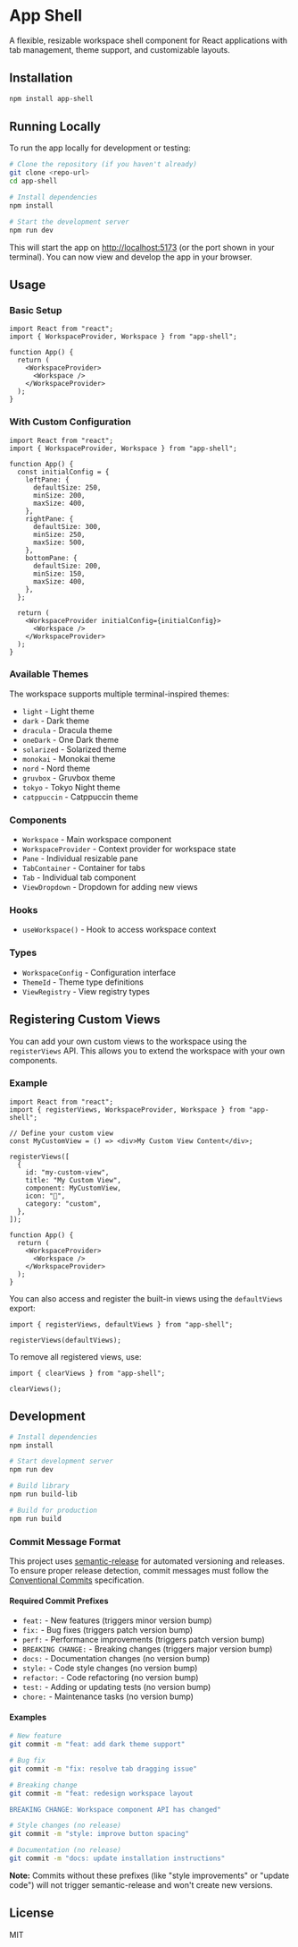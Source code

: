 # App Shell

A flexible, resizable workspace shell component for React applications with tab management, theme support, and customizable layouts.

## Installation

```bash
npm install app-shell
```

## Running Locally

To run the app locally for development or testing:

```bash
# Clone the repository (if you haven't already)
git clone <repo-url>
cd app-shell

# Install dependencies
npm install

# Start the development server
npm run dev
```

This will start the app on [http://localhost:5173](http://localhost:5173) (or the port shown in your terminal). You can now view and develop the app in your browser.

## Usage

### Basic Setup

```tsx
import React from "react";
import { WorkspaceProvider, Workspace } from "app-shell";

function App() {
  return (
    <WorkspaceProvider>
      <Workspace />
    </WorkspaceProvider>
  );
}
```

### With Custom Configuration

```tsx
import React from "react";
import { WorkspaceProvider, Workspace } from "app-shell";

function App() {
  const initialConfig = {
    leftPane: {
      defaultSize: 250,
      minSize: 200,
      maxSize: 400,
    },
    rightPane: {
      defaultSize: 300,
      minSize: 250,
      maxSize: 500,
    },
    bottomPane: {
      defaultSize: 200,
      minSize: 150,
      maxSize: 400,
    },
  };

  return (
    <WorkspaceProvider initialConfig={initialConfig}>
      <Workspace />
    </WorkspaceProvider>
  );
}
```

### Available Themes

The workspace supports multiple terminal-inspired themes:

- `light` - Light theme
- `dark` - Dark theme
- `dracula` - Dracula theme
- `oneDark` - One Dark theme
- `solarized` - Solarized theme
- `monokai` - Monokai theme
- `nord` - Nord theme
- `gruvbox` - Gruvbox theme
- `tokyo` - Tokyo Night theme
- `catppuccin` - Catppuccin theme

### Components

- `Workspace` - Main workspace component
- `WorkspaceProvider` - Context provider for workspace state
- `Pane` - Individual resizable pane
- `TabContainer` - Container for tabs
- `Tab` - Individual tab component
- `ViewDropdown` - Dropdown for adding new views

### Hooks

- `useWorkspace()` - Hook to access workspace context

### Types

- `WorkspaceConfig` - Configuration interface
- `ThemeId` - Theme type definitions
- `ViewRegistry` - View registry types

## Registering Custom Views

You can add your own custom views to the workspace using the `registerViews` API. This allows you to extend the workspace with your own components.

### Example

```tsx
import React from "react";
import { registerViews, WorkspaceProvider, Workspace } from "app-shell";

// Define your custom view
const MyCustomView = () => <div>My Custom View Content</div>;

registerViews([
  {
    id: "my-custom-view",
    title: "My Custom View",
    component: MyCustomView,
    icon: "🔧",
    category: "custom",
  },
]);

function App() {
  return (
    <WorkspaceProvider>
      <Workspace />
    </WorkspaceProvider>
  );
}
```

You can also access and register the built-in views using the `defaultViews` export:

```tsx
import { registerViews, defaultViews } from "app-shell";

registerViews(defaultViews);
```

To remove all registered views, use:

```tsx
import { clearViews } from "app-shell";

clearViews();
```

## Development

```bash
# Install dependencies
npm install

# Start development server
npm run dev

# Build library
npm run build-lib

# Build for production
npm run build
```

### Commit Message Format

This project uses [semantic-release](https://github.com/semantic-release/semantic-release) for automated versioning and releases. To ensure proper release detection, commit messages must follow the [Conventional Commits](https://www.conventionalcommits.org/) specification.

#### Required Commit Prefixes

- `feat:` - New features (triggers minor version bump)
- `fix:` - Bug fixes (triggers patch version bump)
- `perf:` - Performance improvements (triggers patch version bump)
- `BREAKING CHANGE:` - Breaking changes (triggers major version bump)
- `docs:` - Documentation changes (no version bump)
- `style:` - Code style changes (no version bump)
- `refactor:` - Code refactoring (no version bump)
- `test:` - Adding or updating tests (no version bump)
- `chore:` - Maintenance tasks (no version bump)

#### Examples

```bash
# New feature
git commit -m "feat: add dark theme support"

# Bug fix
git commit -m "fix: resolve tab dragging issue"

# Breaking change
git commit -m "feat: redesign workspace layout

BREAKING CHANGE: Workspace component API has changed"

# Style changes (no release)
git commit -m "style: improve button spacing"

# Documentation (no release)
git commit -m "docs: update installation instructions"
```

**Note:** Commits without these prefixes (like "style improvements" or "update code") will not trigger semantic-release and won't create new versions.

## License

MIT
